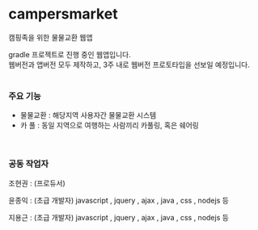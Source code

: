# campersmarket
캠핑족을 위한 물물교환 웹앱

gradle 프로젝트로 진행 중인 웹앱입니다.<br>
웹버전과 앱버전 모두 제작하고, 3주 내로 웹버전 프로토타입을 선보일 예정입니다.
<br><br>
<h3>주요 기능</h3>
<ul>
  <li>물물교환 : 해당지역 사용자간 물물교환 시스템</li>
  <li>카 풀 : 동일 지역으로 여행하는 사람끼리 카풀링, 혹은 쉐어링</li>
</ul>
<br>
<h3>공동 작업자</h3>
<p>조현권 : (프로듀서) </p>
<p>윤종익 : (초급 개발자) javascript , jquery , ajax , java , css , nodejs 등</p>
<p>지용근 : (초급 개발자) javascript , jquery , ajax , java , css , nodejs 등</p>
